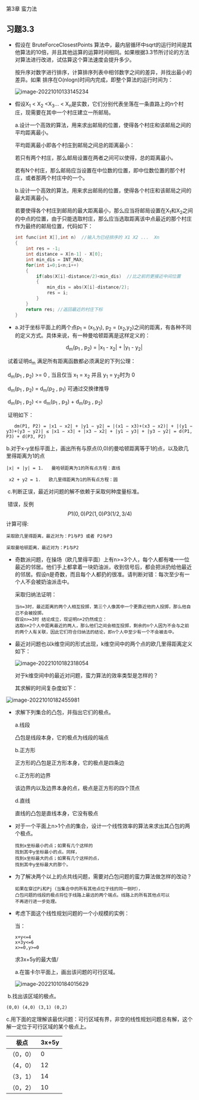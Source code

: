 第3章 蛮力法

## 习题3.3
- 假设在 BruteForceClosestPoints 算法中，最内层循环中sqrt的运行时间是其他算法的10倍，并且其他运算的运算时间相同。如果根据3.3节所讨论的方法对算法进行改进，试估算这个算法速度会提升多少。

  按升序对数字进行排序，计算排序列表中相邻数字之间的差异，并找出最小的差异。如果
  排序在O(nlogn)时间内完成，即整个算法的运行时间为：

  ![image-20221010133145234](C:\Users\dfc\Documents\MyFiles\ch03-3.assets\image-20221010133145234.png)

- 假设X<sub>1</sub> < X<sub>2</sub> <X<sub>3</sub>... < X<sub>n</sub>是实数，它们分别代表坐落在一条直路上的n个村庄，现需要在其中一个村庄建立一所邮局。

  a.设计一个高效的算法，用来求出邮局的位置，使得各个村庄和该邮局之间的平均距离最小。

  平均距离最小即各个村庄到邮局之间总的距离最小：

  若只有两个村庄，那么邮局设置在两者之间可以使得，总的距离最小。

  若有N个村庄，那么邮局应当设置在中位数的位置，即中位数位置的那个村庄，或者那两个村庄中的一个。

  b.设计一个高效的算法，用来求出邮局的位置，使得各个村庄和该邮局之间的最大距离最小。

  若要使得各个村庄到邮局的最大距离最小，那么应当将邮局设置在X<sub>1</sub>和X<sub>2</sub>之间的中点的位置，由于只能选取村庄，那么应当选取距离该中点最近的那个村庄作为最终的邮局位置，代码如下：

  ```C++
  int func(int X[],int n)  //输入为已经排序的 X1 X2 ...  Xn
  {
      int res = -1;
      int distance = X[n-1] - X[0];
      int min_dis = INT_MAX;
      for(int i=0;i<n;i++)
      {
          if(abs(X[i]-distance/2)<min_dis)  //比之前的更接近中间位置
          {
              min_dis = abs(X[i]-distance/2);
              res = i;
          }
      }
      return res; //返回最近的村庄下标
  }
  ```

- a.对于坐标平面上的两个点p<sub>1</sub> = (x<sub>1</sub>,y<sub>1</sub>), p<sub>2</sub> = (x<sub>2</sub>,y<sub>2</sub>)之间的距离，有各种不同的定义方式。具体来说，有一种曼哈顿距离是这样定义的：

  <center> d<sub>m</sub>(p<sub>1</sub> , p<sub>2</sub>) = |x<sub>1</sub> - x<sub>2</sub>| + |y<sub>1</sub> - y<sub>2</sub>| </center>

​        试着证明d<sub>m</sub> 满足所有距离函数都必须满足的下列公理：

​        d<sub>m</sub>(p<sub>1</sub> , p<sub>2</sub>)  >= 0 , 当且仅当 x<sub>1</sub> = x<sub>2</sub> 并且 y<sub>1</sub> = y<sub>2</sub>时为 0

​        d<sub>m</sub>(p<sub>1</sub> , p<sub>2</sub>) = d<sub>m</sub>(p<sub>2</sub> , p<sub>1</sub>)  可通过交换律推导

​        d<sub>m</sub>(p<sub>1</sub> , p<sub>2</sub>) <= d<sub>m</sub>(p<sub>1</sub> , p<sub>3</sub>) + d<sub>m</sub>(p<sub>3</sub> , p<sub>2</sub>)

​        证明如下：

```
   dm(P1, P2) = |x1 − x2| + |y1 − y2| = |(x1 − x3)+(x3 − x2)| + |(y1 − y3)+(y3 − y2)| ≤ |x1 − x3| + |x3 − x2| + |y1 − y3| + |y3 − y2| = d(P1, P3) + d(P3, P2)
```

​       b.对于x-y坐标平面上，画出所有与原点(0,0)的曼哈顿距离等于1的点，以及欧几里得距离为1的点

```
|x| + |y| = 1.   曼哈顿距离为1的所有点方程：直线
```

```
 x2 + y2 = 1.   欧几里得距离为1的所有点方程：圆
```

​      c.判断正误，最近对问题的解不依赖于采取何种度量标准。

​      错误，反例
$$
P1(0,0) P2(1,0) P3(1/2,3/4)
$$
​      计算可得:

```
采取欧几里得距离，最近对为：P1与P3 或者 P2与P3

采取曼哈顿距离，最近对为：P1与P2
```

- 奇数派问题，在操场（欧几里得平面）上有n>=3个人，每个人都有唯一一位最近的邻居。他们手上都拿着一块奶油派，收到信号后，都会把派扔给他最近的邻居。假设n是奇数，而且每个人都扔的很准。请判断对错：每次至少有一个人不会被奶油派击中。

  采取归纳法证明：

  ```
  当n=3时，最近距离的两个人相互投掷，第三个人像其中一个更靠近他的人投掷，那么他自己不会被投掷。
  假设n>=3时 结论成立，现证明n+2仍然成立：
  选取n+2个人中距离最近的两人，那么他们之间会相互投掷，剩余的n个人因为不会与之前的两个人有关联，因此它们符合归纳法的结论，即n个人中至少有一个不会被击中。
  ```

- 最近对问题也以k维空间的形式出现，k维空间中的两个点的欧几里得距离定义如下：

  ![image-20221010182318054](C:\Users\dfc\Documents\MyFiles\ch03-3.assets\image-20221010182318054.png)

  对于k维空间中的最近对问题，蛮力算法的效率类型是怎样的？

  其求解的时间复杂度如下：

![image-20221010182455981](C:\Users\dfc\Documents\MyFiles\ch03-3.assets\image-20221010182455981.png)

- 求解下列集合的凸包，并指出它们的极点。

  a.线段

  凸包是线段本身，它的极点为线段的端点

  b.正方形

  正方形的凸包是正方形本身，它的极点是四条边

  c.正方形的边界

  该边界内以及边界本身的点，极点是正方形的四个顶点

  d.直线

  直线的凸包是直线本身，它没有极点

- 对于一个平面上n>1个点的集合，设计一个线性效率的算法来求出其凸包的两个极点。

  ```
  找到x坐标最小的点；如果有几个这样的
  找到其中y坐标最小的点。同样，
  找到x坐标最大的点；如果有几个这样的点，
  找到其中y坐标最大的那个。
  ```

- 为了解决两个以上的点共线问题，需要对凸包问题的蛮力算法做怎样的改动？

  ```
  如果在穿过Pi和Pj（当集合中的所有其他点位于线的同一侧时），
  凸包问题的线段的极点将位于线路上最远的两个端点。线路上的所有其他点可以
  不再进行进一步处理。
  ```

- 考虑下面这个线性规划问题的一个小规模的实例：

  当：

  ```
  x+y<=4
  x+3y<=6
  x>=0,y>=0
  ```

  求3x+5y的最大值/

  a.在笛卡尔平面上，画出该问题的可行区域。

  ![image-20221010184015629](C:\Users\dfc\Documents\MyFiles\ch03-3.assets\image-20221010184015629.png)

​      b.找出该区域的极点。

```
(0,0) (4,0) (3,1) (0,2)
```

​      c.用下面的定理解该最优问题：可行区域有界，非空的线性规划问题总有解，这个解一定位于可行区域的某个极点上。

| 极点     | 3x+5y |
| -------- | ----- |
| （0，0） | 0     |
| （4，0） | 12    |
| （3，1） | 14    |
| （0，2） | 10    |



